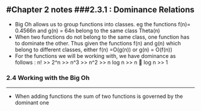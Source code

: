 #Chapter 2 notes
###2.3.1 : Dominance Relations
-------
+ Big Oh allows us to group functions into classes. eg the functions f(n)=  0.4566n and g(n) = 64n belong to the same class Theta(n)
+ When two functions do not belong to the same class, one function has to dominate the other. Thus given the functions f(n) and g(n) 
which belong to different classes, either f(n) =O(g(n)) or g(n) = O(f(n))
+ For the functions we will be working with, we have dominance as follows : n! >> 2^n >> n^3 >> n^2 >> n log n >> n  log n >> 1

### 2.4 Working with the Big Oh
-------------
+ When adding functions the sum of two functions is governed by the dominant one
